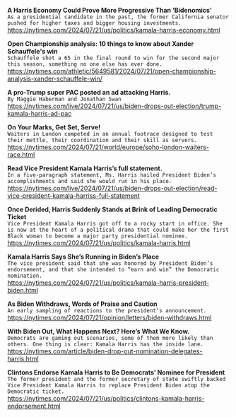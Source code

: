 **A Harris Economy Could Prove More Progressive Than ‘Bidenomics’**\
`As a presidential candidate in the past, the former California senator pushed for higher taxes and bigger housing investments.`\
https://nytimes.com/2024/07/21/us/politics/kamala-harris-economy.html

**Open Championship analysis: 10 things to know about Xander Schauffele's win**\
`Schauffele shot a 65 in the final round to win for the second major this season, something no one else has ever done.`\
https://nytimes.com/athletic/5649581/2024/07/21/open-championship-analysis-xander-schauffele-win/

**A pro-Trump super PAC posted an ad attacking Harris.**\
`By Maggie Haberman and Jonathan Swan`\
https://nytimes.com/live/2024/07/21/us/biden-drops-out-election/trump-kamala-harris-ad-pac

**On Your Marks, Get Set, Serve!**\
`Waiters in London competed in an annual footrace designed to test their mettle, their coordination and their skill as servers.`\
https://nytimes.com/2024/07/21/world/europe/soho-london-waiters-race.html

**Read Vice President Kamala Harris’s full statement.**\
`In a five-paragraph statement, Ms. Harris hailed President Biden’s accomplishments and said she would run in his place.`\
https://nytimes.com/live/2024/07/21/us/biden-drops-out-election/read-vice-president-kamala-harriss-full-statement

**Once Derided, Harris Suddenly Stands at Brink of Leading Democratic Ticket**\
`Vice President Kamala Harris got off to a rocky start in office. She is now at the heart of a political drama that could make her the first Black woman to become a major party presidential nominee.`\
https://nytimes.com/2024/07/21/us/politics/kamala-harris.html

**Kamala Harris Says She’s Running in Biden’s Place**\
`The vice president said that she was honored by President Biden’s endorsement, and that she intended to “earn and win” the Democratic nomination.`\
https://nytimes.com/2024/07/21/us/politics/kamala-harris-president-biden.html

**As Biden Withdraws, Words of Praise and Caution**\
`An early sampling of reactions to the president’s announcement.`\
https://nytimes.com/2024/07/21/opinion/letters/biden-withdraws.html

**With Biden Out, What Happens Next? Here’s What We Know.**\
`Democrats are gaming out scenarios, some of them more likely than others. One thing is clear: Kamala Harris has the inside lane.`\
https://nytimes.com/article/biden-drop-out-nomination-delegates-harris.html

**Clintons Endorse Kamala Harris to Be Democrats’ Nominee for President**\
`The former president and the former secretary of state swiftly backed Vice President Kamala Harris to replace President Biden atop the Democratic ticket.`\
https://nytimes.com/2024/07/21/us/politics/clintons-kamala-harris-endorsement.html

